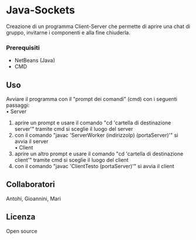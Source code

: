 # Java-Sockets

Creazione di un programma Client-Server che permette di aprire una chat di gruppo, invitarne i componenti e alla fine chiuderla.

### Prerequisiti

* NetBeans (Java)
* CMD

## Uso

Avviare il programma con il "prompt dei comandi" (cmd) con i seguenti passaggi:<br>
• Server <br>
1. aprire un prompt e usare il comando "cd 'cartella di destinazione server'" tramite cmd si sceglie il luogo del server <br>
2. con il comando "javac 'ServerWorker (indirizzoIp) (portaServer)'" si avvia il server <br>
• Client <br>
1. aprire un altro prompt e usare il comando "cd 'cartella di destinazione client'" tramite cmd si sceglie il luogo del client <br>
2. con il comando "javac 'ClientTesto (portaServer)'" si avvia il client

## Collaboratori
 
Antohi, Gioannini, Mari

## Licenza

Open source

